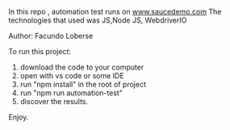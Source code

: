In this repo , automation test runs on www.saucedemo.com
The technologies that used was JS,Node JS, WebdriverIO

Author: Facundo Loberse

To run this project:

1. download the code to your computer
2. open with vs code or some IDE
3. run "npm install" in the root of project
4. run "npm run automation-test"
5. discover the results.

Enjoy.
